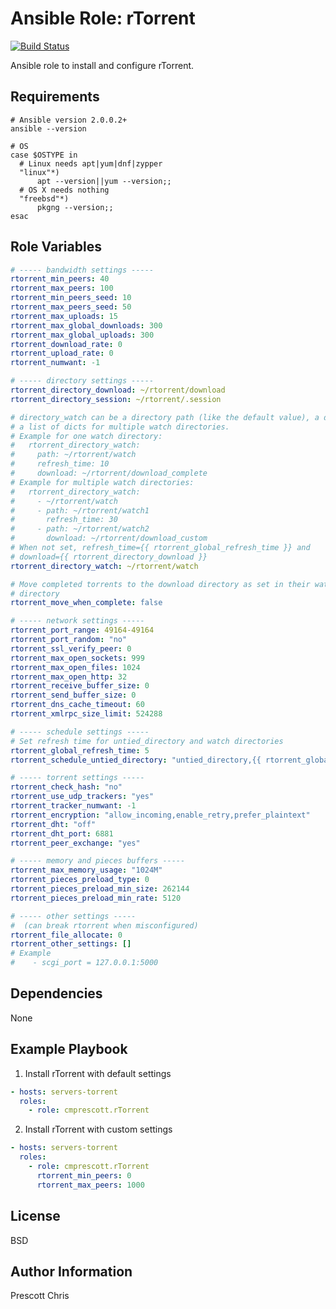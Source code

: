 Ansible Role: rTorrent
=====
[![Build Status](https://travis-ci.org/cmprescott/ansible-role-rtorrent.svg?branch=master)](https://travis-ci.org/cmprescott/ansible-role-rtorrent)

Ansible role to install and configure rTorrent.

Requirements
------------

```shell
# Ansible version 2.0.0.2+
ansible --version

# OS
case $OSTYPE in
  # Linux needs apt|yum|dnf|zypper
  "linux"*)
      apt --version||yum --version;;
  # OS X needs nothing
  "freebsd"*)
      pkgng --version;;
esac
```

Role Variables
--------------

```yaml
# ----- bandwidth settings -----
rtorrent_min_peers: 40
rtorrent_max_peers: 100
rtorrent_min_peers_seed: 10
rtorrent_max_peers_seed: 50
rtorrent_max_uploads: 15
rtorrent_max_global_downloads: 300
rtorrent_max_global_uploads: 300
rtorrent_download_rate: 0
rtorrent_upload_rate: 0
rtorrent_numwant: -1

# ----- directory settings -----
rtorrent_directory_download: ~/rtorrent/download
rtorrent_directory_session: ~/rtorrent/.session

# directory_watch can be a directory path (like the default value), a dict or
# a list of dicts for multiple watch directories.
# Example for one watch directory:
#   rtorrent_directory_watch:
#     path: ~/rtorrent/watch
#     refresh_time: 10
#     download: ~/rtorrent/download_complete
# Example for multiple watch directories:
#   rtorrent_directory_watch:
#     - ~/rtorrent/watch
#     - path: ~/rtorrent/watch1
#       refresh_time: 30
#     - path: ~/rtorrent/watch2
#       download: ~/rtorrent/download_custom
# When not set, refresh_time={{ rtorrent_global_refresh_time }} and
# download={{ rtorrent_directory_download }}
rtorrent_directory_watch: ~/rtorrent/watch

# Move completed torrents to the download directory as set in their watch
# directory
rtorrent_move_when_complete: false

# ----- network settings -----
rtorrent_port_range: 49164-49164
rtorrent_port_random: "no"
rtorrent_ssl_verify_peer: 0
rtorrent_max_open_sockets: 999
rtorrent_max_open_files: 1024
rtorrent_max_open_http: 32
rtorrent_receive_buffer_size: 0
rtorrent_send_buffer_size: 0
rtorrent_dns_cache_timeout: 60
rtorrent_xmlrpc_size_limit: 524288

# ----- schedule settings -----
# Set refresh time for untied_directory and watch directories
rtorrent_global_refresh_time: 5
rtorrent_schedule_untied_directory: "untied_directory,{{ rtorrent_global_refresh_time }},{{ rtorrent_global_refresh_time }},stop_untied="

# ----- torrent settings -----
rtorrent_check_hash: "no"
rtorrent_use_udp_trackers: "yes"
rtorrent_tracker_numwant: -1
rtorrent_encryption: "allow_incoming,enable_retry,prefer_plaintext"
rtorrent_dht: "off"
rtorrent_dht_port: 6881
rtorrent_peer_exchange: "yes"

# ----- memory and pieces buffers -----
rtorrent_max_memory_usage: "1024M"
rtorrent_pieces_preload_type: 0
rtorrent_pieces_preload_min_size: 262144
rtorrent_pieces_preload_min_rate: 5120

# ----- other settings -----
#  (can break rtorrent when misconfigured)
rtorrent_file_allocate: 0
rtorrent_other_settings: []
# Example
#    - scgi_port = 127.0.0.1:5000
```

Dependencies
------------

None

Example Playbook
-------------------------

1) Install rTorrent with default settings

```yaml
- hosts: servers-torrent
  roles:
    - role: cmprescott.rTorrent
```

2) Install rTorrent with custom settings

```yaml
- hosts: servers-torrent
  roles:
    - role: cmprescott.rTorrent
      rtorrent_min_peers: 0
      rtorrent_max_peers: 1000
```

License
-------

BSD

Author Information
------------------

Prescott Chris

